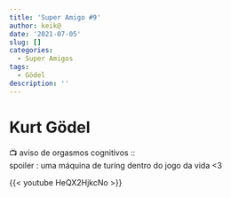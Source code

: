 ```yaml
---
title: 'Super Amigo #9'
author: keik@
date: '2021-07-05'
slug: []
categories:
  - Super Amigos
tags:
  - Gödel
description: ''
---
```


# Kurt Gödel



:tv: aviso de orgasmos cognitivos ::   
spoiler : uma máquina de turing dentro do jogo da vida <3

{{< youtube HeQX2HjkcNo >}}